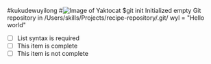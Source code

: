 #kukudewuyilong
#![Image of Yaktocat](https://octodex.github.com/images/yaktocat.png)
$git init
Initialized empty Git repository in /Users/skills/Projects/recipe-repository/.git/
wyl = "Hello world"
- [ ] List syntax is required
- [ ] This item is complete
- [ ] This item is not complete
